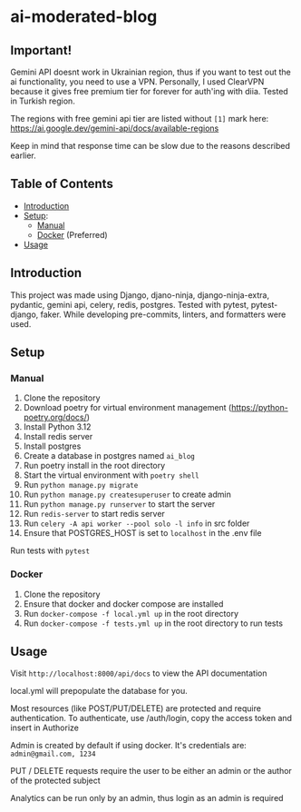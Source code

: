 # ai-moderated-blog

## Important!

Gemini API doesnt work in Ukrainian region, thus if you want to test out the ai functionality, you need to use a VPN.
Personally, I used ClearVPN because it gives free premium tier for forever for auth'ing with diia.
Tested in Turkish region.

The regions with free gemini api tier are listed without ```[1]``` mark here: https://ai.google.dev/gemini-api/docs/available-regions

Keep in mind that response time can be slow due to the reasons described earlier.

## Table of Contents
- [Introduction](#introduction)
- [Setup](#setup):
  - [Manual](#manual)
  - [Docker](#docker) (Preferred)
- [Usage](#usage)

## Introduction
This project was made using Django, djano-ninja, django-ninja-extra, pydantic, gemini api, celery, redis, postgres.
Tested with pytest, pytest-django, faker.
While developing pre-commits, linters, and formatters were used.

## Setup
### Manual
1. Clone the repository
2. Download poetry for virtual environment management (https://python-poetry.org/docs/)
3. Install Python 3.12
4. Install redis server
5. Install postgres
6. Create a database in postgres named `ai_blog`
7. Run poetry install in the root directory
8. Start the virtual environment with `poetry shell`
8. Run `python manage.py migrate`
9. Run `python manage.py createsuperuser` to create admin
10. Run `python manage.py runserver` to start the server
11. Run `redis-server` to start redis server
12. Run `celery -A api worker --pool solo -l info` in src folder
13. Ensure that POSTGRES_HOST is set to `localhost` in the .env file

Run tests with `pytest`

### Docker
1. Clone the repository
2. Ensure that docker and docker compose are installed
3. Run `docker-compose -f local.yml up` in the root directory
4. Run `docker-compose -f tests.yml up` in the root directory to run tests

## Usage
Visit `http://localhost:8000/api/docs` to view the API documentation

local.yml will prepopulate the database for you.

Most resources (like POST/PUT/DELETE) are protected and require authentication. To authenticate, use /auth/login, copy the access token and insert in Authorize

Admin is created by default if using docker. It's credentials are: ```admin@gmail.com, 1234```

PUT / DELETE requests require the user to be either an admin or the author of the protected subject

Analytics can be run only by an admin, thus login as an admin is required
